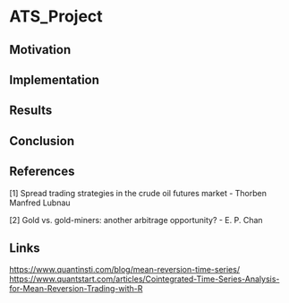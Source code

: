 # ATS_Project

## Motivation

## Implementation

## Results

## Conclusion

## References

[1] Spread trading strategies in the crude oil futures market - Thorben Manfred Lubnau

[2] Gold vs. gold-miners: another arbitrage opportunity? - E. P. Chan

## Links
https://www.quantinsti.com/blog/mean-reversion-time-series/
https://www.quantstart.com/articles/Cointegrated-Time-Series-Analysis-for-Mean-Reversion-Trading-with-R
